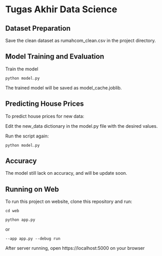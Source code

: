 # Tugas Akhir Data Science

## Dataset Preparation

Save the clean dataset as rumahcom_clean.csv in the project directory.

## Model Training and Evaluation

Train the model

`python model.py`

The trained model will be saved as model_cache.joblib.

## Predicting House Prices

To predict house prices for new data:

Edit the new_data dictionary in the model.py file with the desired values.

Run the script again:

`python model.py`

## Accuracy

The model still lack on accuracy, and will be update soon.

## Running on Web

To run this project on website, clone this repository and run:

`cd web`

`python app.py`

or

`--app app.py --debug run`

After server running, open https://localhost:5000 on your browser
